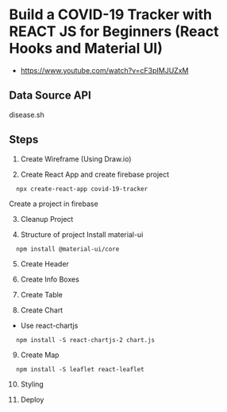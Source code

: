 # Build a COVID-19 Tracker with REACT JS for Beginners (React Hooks and Material UI)
- https://www.youtube.com/watch?v=cF3pIMJUZxM

## Data Source API
disease.sh


## Steps
1. Create Wireframe (Using Draw.io)

2. Create React App and create firebase project
```
  npx create-react-app covid-19-tracker
```
Create a project in  firebase


3. Cleanup Project

4. Structure of project
Install material-ui
```
  npm install @material-ui/core
```

5. Create Header

6. Create Info Boxes

7. Create Table

8. Create Chart
- Use react-chartjs
```
  npm install -S react-chartjs-2 chart.js
```

9. Create Map
```
  npm install -S leaflet react-leaflet
```
10. Styling

11. Deploy


